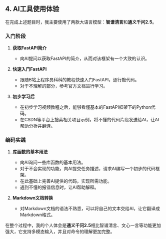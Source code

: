 ## 4. AI工具使用体验

在完成上述题目时，我主要使用了两款大语言模型：**智谱清言**和**通义千问2.5**。

### 入门阶段

1. **获取FastAPI简介**
    - 向AI提问以获取FastAPI的简介，从而对该框架有一个大致的认识。

2. **快速入门FastAPI**
    - 跟随B站上程序员科科的教程快速入门FastAPI，逐行敲代码。
    - 对于不理解的部分，参考官方文档进行学习。

3. **初步学习后**
    - 在初步学习视频教程之后，能够看懂基本的FastAPI框架下的Python代码。
    - 在CSDN等平台上搜索相关项目示例，将不懂的代码片段发送给AI，让AI帮助分析并翻译。

### 编码实践

1. **库函数的基本用法**
    - 向AI询问一些库函数的基本用法。
    - 对于不会实现的功能，向AI提交任务描述，请求AI编写一个初步的代码框架。
    - 在此基础上完善AI提供的代码，实现所需功能。
    - 遇到不懂的报错信息时，让AI帮助解释。

2. **Markdown文档转换**
    - 对Markdown文档的语法不熟悉，可以将自己的文本交给AI，让它翻译成Markdown格式。

在整个过程中，我的个人体会是**通义千问2.5**相比智谱清言、文心一言等功能更加强大，它支持多模态输入，并且对命令的理解更加完整。